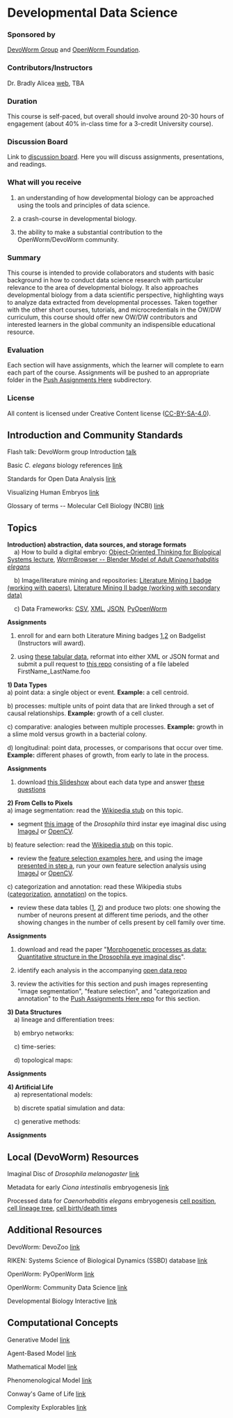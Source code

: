 # Developmental Data Science  
### Sponsored by  
[DevoWorm Group](https://devoworm.weebly.com/) and [OpenWorm Foundation](http://openworm.org/). 

### Contributors/Instructors  
Dr. Bradly Alicea [web](https://bradly-alicea.weebly.com/), TBA

### Duration  
This course is self-paced, but overall should involve around 20-30 hours of engagement (about 40% in-class time for a 3-credit University course).  

### Discussion Board
Link to [discussion board](https://eliademy.com/app/a/courses/bdb7b0a934/discussions). Here you will discuss assignments, presentations, and readings.

### What will you receive
1) an understanding of how developmental biology can be approached using the tools and principles of data science.  

2) a crash-course in developmental biology.  

3) the ability to make a substantial contribution to the OpenWorm/DevoWorm community.  

### Summary 
This course is intended to provide collaborators and students with basic background in how to conduct data science research with particular relevance to the area of developmental biology. It also approaches developmental biology from a data scientific perspective, highlighting ways to analyze data extracted from developmental processes. Taken together with the other short courses, tutorials, and microcredentials in the OW/DW curriculum, this course should offer new OW/DW contributors and interested learners in the global community an indispensible educational resource.

### Evaluation  
Each section will have assignments, which the learner will complete to earn each part of the course. Assignments will be pushed to an appropriate folder in the [Push Assignments Here](https://github.com/devoworm/OW-DW-Education/tree/master/Developmental%20Data%20Science/Push%20Assignments%20Here) subdirectory.


### License  
All content is licensed under Creative Content license ([CC-BY-SA-4.0](https://github.com/devoworm/Licensing-DRM/blob/master/CC-BY-SA-4.0%20License.md)).  

## Introduction and Community Standards  
Flash talk: DevoWorm group Introduction   [talk](https://www.youtube.com/watch?v=7jpksJcYK6E)  

Basic _C. elegans_ biology references   [link](https://github.com/devoworm/devoworm.github.io/blob/master/Basic-C.%20elegans-Biology-References.md)  

Standards for Open Data Analysis   [link](https://github.com/devoworm/devoworm.github.io/blob/master/Creating-Open-Datasets.md)  

Visualizing Human Embryos   [link](https://embryo.asu.edu/pages/visualizing-human-embryos-1999-bradley-richard-smith)  

Glossary of terms -- Molecular Cell Biology (NCBI)   [link](https://www.ncbi.nlm.nih.gov/books/NBK21607/)  

## Topics  

**Introduction) abstraction, data sources, and storage formats**   
&nbsp;&nbsp;&nbsp;&nbsp;a) How to build a digital embryo: [Object-Oriented Thinking for Biological Systems lecture](https://drive.google.com/file/d/1kS8gUHAvTaAXQpJNZ548sRLq0uVP3tt2/view), [WormBrowser -- Blender Model of Adult _Caenorhabditis elegans_](http://browser.openworm.org/)

&nbsp;&nbsp;&nbsp;&nbsp;b) Image/literature mining and repositories: [Literature Mining I badge (working with papers)](https://www.badgelist.com/Orthogonal-Research/Literature-Mining-I-working-with-papers), [Literature Mining II badge (working with secondary data)](https://www.badgelist.com/Orthogonal-Research/Literature-Mining-II-working-with-secondary-data)    

&nbsp;&nbsp;&nbsp;&nbsp;c) Data Frameworks: [CSV](https://en.wikipedia.org/wiki/Comma-separated_values), [XML](https://www.w3schools.com/xml/default.asp), [JSON](https://www.w3schools.com/js/js_json_intro.asp), [PyOpenWorm](https://pypi.org/project/PyOpenWorm/)   

**Assignments** 
1) enroll for and earn both Literature Mining badges [1](https://www.badgelist.com/Orthogonal-Research/Literature-Mining-I-working-with-papers),[2](https://www.badgelist.com/Orthogonal-Research/Literature-Mining-II-working-with-secondary-data) on Badgelist (Instructors will award).   

2) using [these tabular data](https://github.com/devoworm/OW-DW-Education/blob/master/Data%20Repo/sampledata.csv), reformat into either XML or JSON format and submit a pull request to [this repo](https://github.com/devoworm/OW-DW-Education/tree/master/Data%20Repo) consisting of a file labeled FirstName_LastName.foo


**1) Data Types**   
a) point data: a single object or event. **Example:** a cell centroid.

b) processes: multiple units of point data that are linked through a set of causal relationships. **Example:** growth of a cell cluster.

c) comparative: analogies between multiple processes. **Example:** growth in a slime mold versus growth in a bacterial colony.

d) longitudinal: point data, processes, or comparisons that occur over time. **Example:** different phases of growth, from early to late in the process.

**Assignments**
1) download [this Slideshow]() about each data type and answer [these questions]()


**2) From Cells to Pixels**  
a) image segmentation: read the [Wikipedia stub](https://en.wikipedia.org/wiki/Image_segmentation) on this topic.

* segment [this image](https://github.com/devoworm/Drosophila-imaginal-disc-segmentation/blob/master/Wolff-Gordon-Gordon-drawing.TIF) of the _Drosophila_ third instar eye imaginal disc using [ImageJ](https://imagej.nih.gov/ij/) or [OpenCV](https://opencv.org/).

b) feature selection: read the [Wikipedia stub](https://en.wikipedia.org/wiki/Image_segmentation) on this topic.

* review the [feature selection examples here](https://github.com/devoworm/Drosophila-imaginal-disc-segmentation/tree/master/Areal%20Size%20Distributions), and using the image [presented in step a](https://github.com/devoworm/Drosophila-imaginal-disc-segmentation/blob/master/Wolff-Gordon-Gordon-drawing.TIF), run your own feature selection analysis using [ImageJ](https://imagej.nih.gov/ij/) or [OpenCV](https://opencv.org/).

c) categorization and annotation: read these Wikipedia stubs ([categorization](https://en.wikipedia.org/wiki/Categorization), [annotation](https://en.wikipedia.org/wiki/Annotation)) on the topics.

* review these data tables ([1](), [2]()) and produce two plots: one showing the number of neurons present at different time periods, and the other showing changes in the number of cells present by cell family over time.

**Assignments**
1) download and read the paper "[Morphogenetic processes as data: Quantitative structure in the Drosophila eye imaginal disc](https://www.biorxiv.org/content/10.1101/395640v1)".

2) identify each analysis in the accompanying [open data repo](https://github.com/devoworm/Drosophila-imaginal-disc-segmentation)

3) review the activities for this section and push images representing "image segmentation", "feature selection", and "categorization and annotation" to the [Push Assignments Here repo](https://github.com/devoworm/OW-DW-Education/tree/master/Developmental%20Data%20Science/Push%20Assignments%20Here) for this section.


**3) Data Structures**    
&nbsp;&nbsp;&nbsp;&nbsp;a) lineage and differentiation trees:  

&nbsp;&nbsp;&nbsp;&nbsp;b) embryo networks:  

&nbsp;&nbsp;&nbsp;&nbsp;c) time-series:  

&nbsp;&nbsp;&nbsp;&nbsp;d) topological maps:  

**Assignments**  


**4) Artificial Life**  
&nbsp;&nbsp;&nbsp;&nbsp;a) representational models:  

&nbsp;&nbsp;&nbsp;&nbsp;b) discrete spatial simulation and data:  

&nbsp;&nbsp;&nbsp;&nbsp;c) generative methods:   

**Assignments**  




## Local (DevoWorm) Resources  
Imaginal Disc of _Drosophila melanogaster_     [link](https://github.com/devoworm/Drosophila-imaginal-disc-segmentation)  

Metadata for early _Ciona intestinalis_ embryogenesis   [link](https://github.com/devoworm/DevoWorm/tree/master/Ascidian%20Embryogenesis%20Data)

Processed data for _Caenorhabditis elegans_ embryogenesis   [cell position](https://github.com/devoworm/DevoWorm/tree/master/Positional%20Info), [cell lineage tree](https://github.com/devoworm/DevoWorm/tree/master/Lineage%20Tree%20DB), [cell birth/death times](https://github.com/devoworm/DevoWorm/tree/master/Cell%20Birth%20and%20Death%20Timing%20Data)


## Additional Resources   
DevoWorm: DevoZoo   [link](https://devoworm.github.io/)  

RIKEN: Systems Science of Biological Dynamics (SSBD) database   [link](http://ssbd.qbic.riken.jp/)  

OpenWorm: PyOpenWorm   [link](https://pypi.org/project/PyOpenWorm/)  

OpenWorm: Community Data Science   [link](https://github.com/devoworm/Data-Science)  

Developmental Biology Interactive   [link](http://www.devbio.biology.gatech.edu/)   


## Computational Concepts   
Generative Model   [link](https://en.wikipedia.org/wiki/Generative_model)  

Agent-Based Model   [link](https://en.wikipedia.org/wiki/Agent-based_model)  

Mathematical Model   [link](https://en.wikipedia.org/wiki/Mathematical_model)  

Phenomenological Model   [link](https://en.wikipedia.org/wiki/Phenomenological_model)  

Conway's Game of Life   [link](http://www.conwaylife.com/wiki/Conway%27s_Game_of_Life)  

Complexity Explorables   [link](http://www.complexity-explorables.org/)
